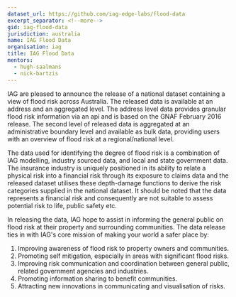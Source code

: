 ```yaml
---
dataset_url: https://github.com/iag-edge-labs/flood-data
excerpt_separator: <!--more-->
gid: iag-flood-data
jurisdiction: australia
name: IAG Flood Data
organisation: iag
title: IAG Flood Data
mentors:
  - hugh-saalmans
  - nick-bartzis
---
```


IAG are pleased to announce the release of a national dataset containing a view of flood risk across Australia. The released data is available at an address and an aggregated level. The address level data provides granular flood risk information via an api and is based on the GNAF February 2016 release.  The second level of released data is aggregated at an administrative boundary level and available as bulk data, providing users with an overview of flood risk at a regional/national level.

<!--more-->

The data used for identifying the degree of flood risk is a combination of IAG modelling, industry sourced data, and local and state government data. The insurance industry is uniquely positioned in its ability to relate a physical risk into a financial risk through its exposure to claims data and the released dataset utilises these depth-damage functions to derive the risk categories supplied in the national dataset. It should be noted that the data represents a financial risk and consequently are not suitable to assess potential risk to life, public safety etc.

In releasing the data, IAG hope to assist in informing the general public on flood risk at their property and surrounding communities. The data release ties in with IAG's core mission of making your world a safer place by:
1.	Improving awareness of flood risk to property owners and communities.
2.	Promoting self mitigation, especially in areas with significant flood risks.
3.	Improving risk communication and coordination between general public, related government agencies and industries.
4.	Promoting information sharing to benefit communities.
5.	Attracting new innovations in communicating and visualisation of risks.
